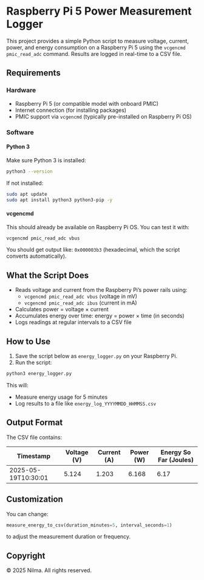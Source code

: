 # Raspberry Pi 5 Power Measurement Logger

This project provides a simple Python script to measure voltage, current, power, and energy consumption on a Raspberry Pi 5 using the `vcgencmd pmic_read_adc` command. Results are logged in real-time to a CSV file.

## Requirements

### Hardware
- Raspberry Pi 5 (or compatible model with onboard PMIC)
- Internet connection (for installing packages)
- PMIC support via `vcgencmd` (typically pre-installed on Raspberry Pi OS)

### Software

#### Python 3
Make sure Python 3 is installed:

```bash
python3 --version
```

If not installed:

```bash
sudo apt update
sudo apt install python3 python3-pip -y
```

#### vcgencmd
This should already be available on Raspberry Pi OS. You can test it with:

```bash
vcgencmd pmic_read_adc vbus
```

You should get output like: `0x000003b3` (hexadecimal, which the script converts automatically).

## What the Script Does

- Reads voltage and current from the Raspberry Pi’s power rails using:
  - `vcgencmd pmic_read_adc vbus` (voltage in mV)
  - `vcgencmd pmic_read_adc ibus` (current in mA)
- Calculates power = voltage × current
- Accumulates energy over time: energy = power × time (in seconds)
- Logs readings at regular intervals to a CSV file

## How to Use

1. Save the script below as `energy_logger.py` on your Raspberry Pi.
2. Run the script:

```bash
python3 energy_logger.py
```

This will:
- Measure energy usage for 5 minutes
- Log results to a file like `energy_log_YYYYMMDD_HHMMSS.csv`

## Output Format

The CSV file contains:

| Timestamp           | Voltage (V) | Current (A) | Power (W) | Energy So Far (Joules) |
|---------------------|-------------|-------------|-----------|--------------------------|
| 2025-05-19T10:30:01 | 5.124       | 1.203       | 6.168     | 6.17                     |

## Customization

You can change:

```python
measure_energy_to_csv(duration_minutes=5, interval_seconds=1)
```

to adjust the measurement duration or frequency.

## Copyright

© 2025 Nilma. All rights reserved.